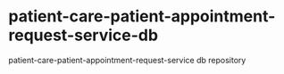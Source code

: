 # patient-care-patient-appointment-request-service-db
patient-care-patient-appointment-request-service db repository
